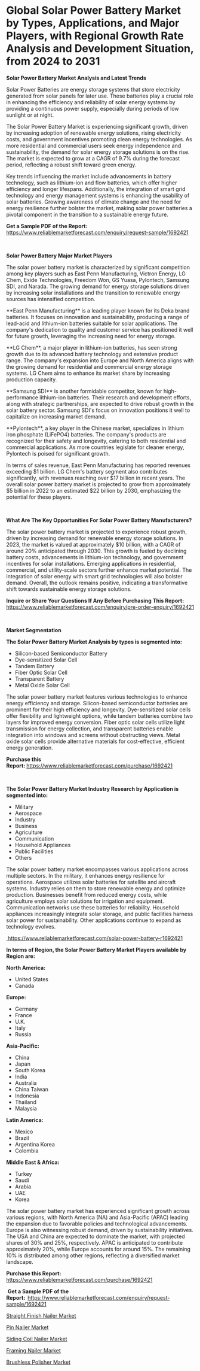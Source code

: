 <p><h1>Global Solar Power Battery Market by Types, Applications, and Major Players, with Regional Growth Rate Analysis and Development Situation, from 2024 to 2031</h1></p><p><strong>Solar Power Battery Market Analysis and Latest Trends</strong></p>
<p><p>Solar Power Batteries are energy storage systems that store electricity generated from solar panels for later use. These batteries play a crucial role in enhancing the efficiency and reliability of solar energy systems by providing a continuous power supply, especially during periods of low sunlight or at night.</p><p>The Solar Power Battery Market is experiencing significant growth, driven by increasing adoption of renewable energy solutions, rising electricity costs, and government incentives promoting clean energy technologies. As more residential and commercial users seek energy independence and sustainability, the demand for solar energy storage solutions is on the rise. The market is expected to grow at a CAGR of 9.7% during the forecast period, reflecting a robust shift toward green energy.</p><p>Key trends influencing the market include advancements in battery technology, such as lithium-ion and flow batteries, which offer higher efficiency and longer lifespans. Additionally, the integration of smart grid technology and energy management systems is enhancing the usability of solar batteries. Growing awareness of climate change and the need for energy resilience further bolster the market, making solar power batteries a pivotal component in the transition to a sustainable energy future.</p></p>
<p><strong>Get a Sample PDF of the Report:&nbsp;</strong> <a href="https://www.reliablemarketforecast.com/enquiry/request-sample/1692421?utm_campaign=1771&utm_medium=2&utm_source=Github&utm_content=ia&utm_term=20102024&utm_id=solar-power-battery">https://www.reliablemarketforecast.com/enquiry/request-sample/1692421</a></p>
<p>&nbsp;</p>
<p><strong>Solar Power Battery Major Market Players</strong></p>
<p><p>The solar power battery market is characterized by significant competition among key players such as East Penn Manufacturing, Victron Energy, LG Chem, Exide Technologies, Freedom Won, GS Yuasa, Pylontech, Samsung SDI, and Narada. The growing demand for energy storage solutions driven by increasing solar installations and the transition to renewable energy sources has intensified competition.</p><p>**East Penn Manufacturing** is a leading player known for its Deka brand batteries. It focuses on innovation and sustainability, producing a range of lead-acid and lithium-ion batteries suitable for solar applications. The company's dedication to quality and customer service has positioned it well for future growth, leveraging the increasing need for energy storage.</p><p>**LG Chem**, a major player in lithium-ion batteries, has seen strong growth due to its advanced battery technology and extensive product range. The company's expansion into Europe and North America aligns with the growing demand for residential and commercial energy storage systems. LG Chem aims to enhance its market share by increasing production capacity.</p><p>**Samsung SDI** is another formidable competitor, known for high-performance lithium-ion batteries. Their research and development efforts, along with strategic partnerships, are expected to drive robust growth in the solar battery sector. Samsung SDI's focus on innovation positions it well to capitalize on increasing market demand.</p><p>**Pylontech**, a key player in the Chinese market, specializes in lithium iron phosphate (LiFePO4) batteries. The company's products are recognized for their safety and longevity, catering to both residential and commercial applications. As more countries legislate for cleaner energy, Pylontech is poised for significant growth.</p><p>In terms of sales revenue, East Penn Manufacturing has reported revenues exceeding $1 billion. LG Chem's battery segment also contributes significantly, with revenues reaching over $17 billion in recent years. The overall solar power battery market is projected to grow from approximately $5 billion in 2022 to an estimated $22 billion by 2030, emphasizing the potential for these players.</p></p>
<p>&nbsp;</p>
<p><strong>What Are The Key Opportunities For Solar Power Battery Manufacturers?</strong></p>
<p><p>The solar power battery market is projected to experience robust growth, driven by increasing demand for renewable energy storage solutions. In 2023, the market is valued at approximately $10 billion, with a CAGR of around 20% anticipated through 2030. This growth is fueled by declining battery costs, advancements in lithium-ion technology, and government incentives for solar installations. Emerging applications in residential, commercial, and utility-scale sectors further enhance market potential. The integration of solar energy with smart grid technologies will also bolster demand. Overall, the outlook remains positive, indicating a transformative shift towards sustainable energy storage solutions.</p></p>
<p><strong>Inquire or Share Your Questions If Any Before Purchasing This Report:</strong> <a href="https://www.reliablemarketforecast.com/enquiry/pre-order-enquiry/1692421?utm_campaign=1771&utm_medium=2&utm_source=Github&utm_content=ia&utm_term=20102024&utm_id=solar-power-battery">https://www.reliablemarketforecast.com/enquiry/pre-order-enquiry/1692421</a></p>
<p>&nbsp;</p>
<p><strong>Market Segmentation</strong></p>
<p><strong>The Solar Power Battery Market Analysis by types is segmented into:</strong></p>
<p><ul><li>Silicon-based Semiconductor Battery</li><li>Dye-sensitized Solar Cell</li><li>Tandem Battery</li><li>Fiber Optic Solar Cell</li><li>Transparent Battery</li><li>Metal Oxide Solar Cell</li></ul></p>
<p><p>The solar power battery market features various technologies to enhance energy efficiency and storage. Silicon-based semiconductor batteries are prominent for their high efficiency and longevity. Dye-sensitized solar cells offer flexibility and lightweight options, while tandem batteries combine two layers for improved energy conversion. Fiber optic solar cells utilize light transmission for energy collection, and transparent batteries enable integration into windows and screens without obstructing views. Metal oxide solar cells provide alternative materials for cost-effective, efficient energy generation.</p></p>
<p><strong>Purchase this Report:&nbsp;</strong><a href="https://www.reliablemarketforecast.com/purchase/1692421?utm_campaign=1771&utm_medium=2&utm_source=Github&utm_content=ia&utm_term=20102024&utm_id=solar-power-battery">https://www.reliablemarketforecast.com/purchase/1692421</a></p>
<p>&nbsp;</p>
<p><strong>The Solar Power Battery Market Industry Research by Application is segmented into:</strong></p>
<p><ul><li>Military</li><li>Aerospace</li><li>Industry</li><li>Business</li><li>Agriculture</li><li>Communication</li><li>Household Appliances</li><li>Public Facilities</li><li>Others</li></ul></p>
<p><p>The solar power battery market encompasses various applications across multiple sectors. In the military, it enhances energy resilience for operations. Aerospace utilizes solar batteries for satellite and aircraft systems. Industry relies on them to store renewable energy and optimize production. Businesses benefit from reduced energy costs, while agriculture employs solar solutions for irrigation and equipment. Communication networks use these batteries for reliability. Household appliances increasingly integrate solar storage, and public facilities harness solar power for sustainability. Other applications continue to expand as technology evolves.</p></p>
<p><a href="https://www.reliablemarketforecast.com/solar-power-battery-r1692421?utm_campaign=1771&utm_medium=2&utm_source=Github&utm_content=ia&utm_term=20102024&utm_id=solar-power-battery">&nbsp;https://www.reliablemarketforecast.com/solar-power-battery-r1692421</a></p>
<p><strong>In terms of Region, the Solar Power Battery Market Players available by Region are:</strong></p>
<p>
    <p> <strong> North America: </strong>
        <ul>
            <li>United States</li>
            <li>Canada</li>
        </ul>
        </p> 
    <p> <strong> Europe: </strong>
        <ul>
            <li>Germany</li>
            <li>France</li>
            <li>U.K.</li>
            <li>Italy</li>
            <li>Russia</li>
        </ul>
        </p> 
    <p> <strong> Asia-Pacific: </strong>
        <ul>
            <li>China</li>
            <li>Japan</li>
            <li>South Korea</li>
            <li>India</li>
            <li>Australia</li>
            <li>China Taiwan</li>
            <li>Indonesia</li>
            <li>Thailand</li>
            <li>Malaysia</li>
        </ul>
        </p> 
    <p> <strong> Latin America: </strong>
        <ul>
            <li>Mexico</li>
            <li>Brazil</li>
            <li>Argentina Korea</li>
            <li>Colombia</li>
        </ul>
        </p> 
    <p> <strong> Middle East & Africa: </strong>
        <ul>
            <li>Turkey</li>
            <li>Saudi</li>
            <li>Arabia</li>
            <li>UAE</li>
            <li>Korea</li>
        </ul>
    </p>
    </p>
<p><p>The solar power battery market has experienced significant growth across various regions, with North America (NA) and Asia-Pacific (APAC) leading the expansion due to favorable policies and technological advancements. Europe is also witnessing robust demand, driven by sustainability initiatives. The USA and China are expected to dominate the market, with projected shares of 30% and 25%, respectively. APAC is anticipated to contribute approximately 20%, while Europe accounts for around 15%. The remaining 10% is distributed among other regions, reflecting a diversified market landscape.</p></p>
<p><strong>Purchase this Report: </strong><a href="https://www.reliablemarketforecast.com/purchase/1692421?utm_campaign=1771&utm_medium=2&utm_source=Github&utm_content=ia&utm_term=20102024&utm_id=solar-power-battery">https://www.reliablemarketforecast.com/purchase/1692421</a></p>
<p>&nbsp;<strong>Get a Sample PDF of the Report:&nbsp;&nbsp;</strong><a href="https://www.reliablemarketforecast.com/enquiry/request-sample/1692421?utm_campaign=1771&utm_medium=2&utm_source=Github&utm_content=ia&utm_term=20102024&utm_id=solar-power-battery">https://www.reliablemarketforecast.com/enquiry/request-sample/1692421</a></p>
<p><strong></strong></p>
<p><p><a href="https://www.linkedin.com/pulse/straight-finish-nailer-market-overview-forecast-2024-2031-koqhc?utm_campaign=1771&utm_medium=2&utm_source=Github&utm_content=ia&utm_term=20102024&utm_id=solar-power-battery">Straight Finish Nailer Market</a></p><p><a href="https://www.linkedin.com/pulse/pin-nailer-market-emerging-trends-future-prospects-period-h1uyc?utm_campaign=1771&utm_medium=2&utm_source=Github&utm_content=ia&utm_term=20102024&utm_id=solar-power-battery">Pin Nailer Market</a></p><p><a href="https://www.linkedin.com/pulse/siding-coil-nailer-market-research-report-exploring-size-revenue-dyv3c?utm_campaign=1771&utm_medium=2&utm_source=Github&utm_content=ia&utm_term=20102024&utm_id=solar-power-battery">Siding Coil Nailer Market</a></p><p><a href="https://www.linkedin.com/pulse/evaluating-framing-nailer-market-trends-growth-opportunities-rbf5c?utm_campaign=1771&utm_medium=2&utm_source=Github&utm_content=ia&utm_term=20102024&utm_id=solar-power-battery">Framing Nailer Market</a></p><p><a href="https://www.linkedin.com/pulse/brushless-polisher-market-consolidation-impact-structure-2024-2031-1qgnc?utm_campaign=1771&utm_medium=2&utm_source=Github&utm_content=ia&utm_term=20102024&utm_id=solar-power-battery">Brushless Polisher Market</a></p></p>